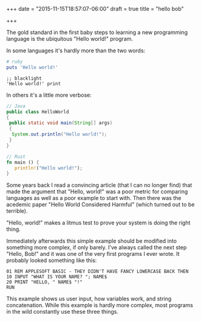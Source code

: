 +++
date = "2015-11-15T18:57:07-06:00"
draft = true
title = "hello bob"

+++

The gold standard in the first baby steps to learning a new programming language is the ubiquitous "Hello world!" program.

In some languages it's hardly more than the two words:

~~~ruby
# ruby
puts 'Hello world!'
~~~

~~~blacklight
;; blacklight
'Hello world!' print
~~~

In others it's a little more verbose:

~~~java
// Java
public class HelloWorld
{
 public static void main(String[] args)
 {
  System.out.println("Hello world!");
 }
}
~~~

~~~rust
// Rust
fn main () {
   println!("Hello world!");
}
~~~

Some years back I read a convincing article (that I can no longer find) that
made the argument that "Hello, world!" was a poor metric for comparing
languages as well as a poor example to start with. Then there was the acedemic
paper "Hello World Considered Harmful" (which turned out to be terrible).

"Hello, world!" makes a litmus test to prove your system is doing the right thing.

Immediately afterwards this simple example should be modified into something
more complex, if only barely. I've always called the next step "Hello, Bob!" and
it was one of the very first programs I ever wrote. It probably looked something
like this:

~~~basic
01 REM APPLESOFT BASIC - THEY DIDN'T HAVE FANCY LOWERCASE BACK THEN
10 INPUT "WHAT IS YOUR NAME? "; NAME$
20 PRINT "HELLO, " NAME$ "!"
RUN
~~~

This example shows us user input, how variables work, and string concatenation.
While this example is hardly more complex, most programs in the wild constantly
use these three things.
